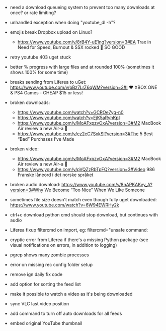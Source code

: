 - need a download queueing system to prevent too many downloads at once? or rate limiting?
- unhandled exception when doing "youtube_dl -h"?
- emojis break Dropbox upload on Linux?
  - https://www.youtube.com/v/8rB4Y-uE1ng?version=3#EA Trax in Need for Speed, Burnout & SSX rocked 🤘 SO GOOD
- retry youtube 403 uget stuck
- better % progress with large files and at rounded 100% (sometimes it shows 100% for some time)
- breaks sending from Liferea to uGet: https://www.youtube.com/v/oBz7LrZ6qWM?version=3#I ❤️ XBOX ONE & PS4 Games - CHEAP $15 or less!
- broken downloads:
  - https://www.youtube.com/watch?v=GCROe7yg-n0
  - https://www.youtube.com/watch?v=EjK5aRyhKpI
  - https://www.youtube.com/v/MoAFxpzvOxA?version=3#M2 MacBook Air review a new Air-a  👀
  - https://www.youtube.com/v/ez2eC7SxkSI?version=3#The 5 Best “Bad” Purchases I’ve Made
- broken video:
  - https://www.youtube.com/v/MoAFxpzvOxA?version=3#M2 MacBook Air review a new Air-a  👀
  - https://www.youtube.com/v/pVQZzRbTpFQ?version=3#Video 986 Franske låneord i det norske språket
- broken audio download: https://www.youtube.com/v/8nAPKAKyy_A?version=3#Why We Become “Too Nice” When We Like Someone
- sometimes file size doesn't match even though fully uget downloaded: https://www.youtube.com/watch?v=6W94EWRHy2k
- ctrl+c download python cmd should stop download, but continues with audio
- Liferea fixup filtercmd on import, eg: filtercmd="unsafe command:
- cryptic error from Liferea if there's a missing Python package (see visual notifications on errors, in addition to logging)
- pgrep shows many zombie processes
- error on missing rec config folder setup
- remove ign daily fix code

- add option for sorting the feed list
- make it possible to watch a video as it's being downloaded
- sync VLC last video position
- add command to turn off auto downloads for all feeds
- embed original YouTube thumbnail
